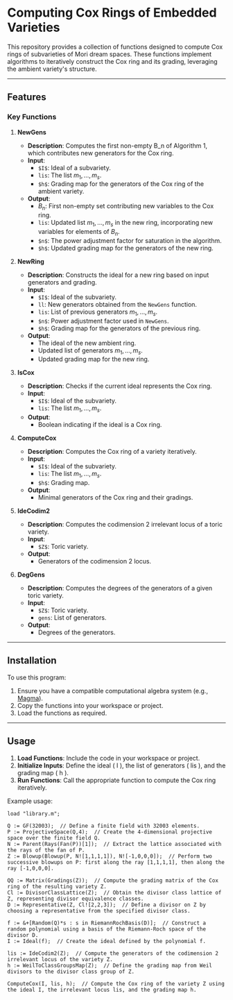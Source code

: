 # Computing Cox Rings of Embedded Varieties

This repository provides a collection of functions designed to compute Cox rings of subvarieties of Mori dream spaces. These functions implement algorithms to iteratively construct the Cox ring and its grading, leveraging the ambient variety's structure.

---

## Features

### Key Functions

1. **NewGens**  
   - **Description**: Computes the first non-empty B_n of Algorithm 1, which contributes new generators for the Cox ring.  
   - **Input**:  
     - `$I$`: Ideal of a subvariety.  
     - `lis`: The list $m_1,\ldots,m_s$.  
     - `$h$`: Grading map for the generators of the Cox ring of the ambient variety.  
   - **Output**:  
     - $B_n$: First non-empty set contributing new variables to the Cox ring.  
     - `lis`: Updated list $m_1,\ldots,m_s$ in the new ring, incorporating new variables for elements of $B_n$.  
     - `$n$`: The power adjustment factor for saturation in the algorithm.  
     - `$h$`: Updated grading map for the generators of the new ring.  

2. **NewRing**  
   - **Description**: Constructs the ideal for a new ring based on input generators and grading.  
   - **Input**:  
     - `$I$`: Ideal of the subvariety.  
     - `ll`: New generators obtained from the `NewGens` function.  
     - `lis`: List of previous generators $m_1,\ldots,m_s$.  
     - `$n$`: Power adjustment factor used in `NewGens`.  
     - `$h$`: Grading map for the generators of the previous ring.  
   - **Output**:  
     - The ideal of the new ambient ring.  
     - Updated list of generators $m_1,\ldots,m_s$.  
     - Updated grading map for the new ring.  


3. **IsCox**  
   - **Description**: Checks if the current ideal represents the Cox ring.  
   - **Input**:  
     - `$I$`: Ideal of the subvariety.  
     - `lis`: The list $m_1,\ldots,m_s$.
   - **Output**:  
     - Boolean indicating if the ideal is a Cox ring.

4. **ComputeCox**  
   - **Description**: Computes the Cox ring of a variety iteratively.  
   - **Input**:  
     - `$I$`: Ideal of the subvariety.  
     - `lis`: The list $m_1,\ldots,m_s$.  
     - `$h$`: Grading map.  
   - **Output**:  
     - Minimal generators of the Cox ring and their gradings.

5. **IdeCodim2**  
   - **Description**: Computes the codimension 2 irrelevant locus of a toric variety.  
   - **Input**:  
     - `$Z$`: Toric variety.  
   - **Output**:  
     - Generators of the codimension 2 locus.

6. **DegGens**  
   - **Description**: Computes the degrees of the generators of a given toric variety.  
   - **Input**:  
     - `$Z$`: Toric variety.  
     - `gens`: List of generators.  
   - **Output**:  
     - Degrees of the generators.

---

## Installation

To use this program:
1. Ensure you have a compatible computational algebra system (e.g., [Magma](https://magma.maths.usyd.edu.au/)).
2. Copy the functions into your workspace or project.
3. Load the functions as required.

---

## Usage

1. **Load Functions**: Include the code in your workspace or project.
2. **Initialize Inputs**: Define the ideal \( I \), the list of generators \( lis \), and the grading map \( h \).
3. **Run Functions**: Call the appropriate function to compute the Cox ring iteratively.

Example usage:
```magma
load "library.m";

Q := GF(32003);  // Define a finite field with 32003 elements.
P := ProjectiveSpace(Q,4);  // Create the 4-dimensional projective space over the finite field Q.
N := Parent(Rays(Fan(P))[1]);  // Extract the lattice associated with the rays of the fan of P.
Z := Blowup(Blowup(P, N![1,1,1,1]), N![-1,0,0,0]);  // Perform two successive blowups on P: first along the ray [1,1,1,1], then along the ray [-1,0,0,0].

QQ := Matrix(Gradings(Z));  // Compute the grading matrix of the Cox ring of the resulting variety Z.
Cl := DivisorClassLattice(Z);  // Obtain the divisor class lattice of Z, representing divisor equivalence classes.
D := Representative(Z, Cl![2,2,3]);  // Define a divisor on Z by choosing a representative from the specified divisor class.

f := &+[Random(Q)*s : s in RiemannRochBasis(D)];  // Construct a random polynomial using a basis of the Riemann-Roch space of the divisor D.
I := Ideal(f);  // Create the ideal defined by the polynomial f.

lis := IdeCodim2(Z);  // Compute the generators of the codimension 2 irrelevant locus of the variety Z.
h := WeilToClassGroupsMap(Z);  // Define the grading map from Weil divisors to the divisor class group of Z.

ComputeCox(I, lis, h);  // Compute the Cox ring of the variety Z using the ideal I, the irrelevant locus lis, and the grading map h.
